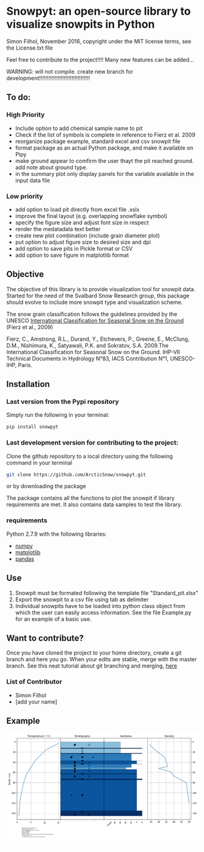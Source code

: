 # Snowpyt: an open-source library to visualize snowpits in Python
Simon Filhol, November 2016, copyright under the MIT license terms, see the License.txt file

Feel free to contribute to the project!!!! Many new features can be added...

WARNING: will not compile. create new branch for development!!!!!!!!!!!!!!!!!!!!!!!!!!!!!!!!!

## To do:

### High Priority

- Include option to add chemical sample name to pit
- Check if the list of symbols is complete in reference to Fierz et al. 2009
- reorganize package example, standard excel and csv snowpit file
- format package as an actual Python package, and make it available on Pipy
- make ground appear to comfirm the user thayt the pit reached ground. add note about ground type.
- in the summary plot only display panels for the variable available in the input data file

### Low priority 
- add option to load pit directly from excel file .xslx
- improve the final layout (e.g. overlapping snowflake symbol)
- specify the figure size and adjust font size in respect
- render the medatadata text better
- create new plot combination (include grain diameter plot)
- put option to adjust figure size to desired size and dpi
- add option to save pits in Pickle format or CSV
- add option to save figure in matplotlib format



## Objective
The objective of this library is to provide visualization tool for snowpit data. 
Started for the need of the Svalbard Snow Research group, this package should evolve
 to include more snowpit type and visualization scheme. 
 
The snow grain classification follows the guidelines provided by the UNESCO 
[International Classification for Seasonal Snow on the Ground](http://unesdoc.unesco.org/images/0018/001864/186462e.pdf) 
(Fierz et al., 2009)

Fierz, C., Amstrong, R.L., Durand, Y., Etchevers, P., Greene, E., McClung, D.M., Nishimura, K., Satyawali, P.K. and Sokratov, S.A. 2009.The International Classification for Seasonal Snow on the Ground. IHP-VII Technical Documents in 
Hydrology N°83, IACS Contribution N°1, UNESCO-IHP, Paris. 

## Installation

### Last version from the Pypi repository

Simply run the following in your terminal:
```bash
pip install snowpyt
```
### Last development version for contributing to the project:

Clone the github repository to a local directory using the following command in your terminal

```bash
git clone https://github.com/ArcticSnow/snowpyt.git
```
or by downloading the package

The package contains all the functions to plot the snowpit if library requirements are met. It also contains data samples to test the library.

### requirements

Python 2.7.9 with the following libraries:
- [numpy](http://www.numpy.org/)
- [matplotlib](http://matplotlib.org/)
- [pandas](http://pandas.pydata.org/)

## Use

1. Snowpit must be formated following the template file "Standard_pit.xlsx"
2. Export the snowpit to a csv file using tab as delimiter
3. Individual snowpits have to be loaded into python class object from which the user can easily access information. See the file Example.py for an example of a basic use.

## Want to contribute?
Once you have cloned the project to your home directory, create a git branch and here you go. When your edits are stable, merge with the master branch. See this neat tutorial about git branching and merging, [here](https://git-scm.com/book/en/v2/Git-Branching-Basic-Branching-and-Merging)

### List of Contributor
- Simon Filhol
- [add your name]

## Example
![Example snowpit](snowpyt/Standard_pit.png)







